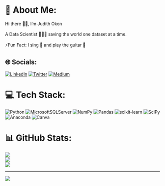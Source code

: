 # 💫 About Me:
Hi there 👋🏾, I’m Judith Okon<br><br>A Data Scientist 👩🏽‍💻 saving the world one dataset at a time.<br><br>⚡️Fun Fact: I sing 🎤 and play the guitar 🎸 


## 🌐 Socials:
[![LinkedIn](https://img.shields.io/badge/LinkedIn-%230077B5.svg?logo=linkedin&logoColor=white)](https://linkedin.com/in/judith-Okon-pmp®-146451138) [![Twitter](https://img.shields.io/badge/Twitter-%231DA1F2.svg?logo=Twitter&logoColor=white)](https://twitter.com/likedbyJ)
[![Medium](https://img.shields.io/badge/Medium-12100E?logo=medium&logoColor=white)](https://medium.com/@okon.judith) 

# 💻 Tech Stack:
![Python](https://img.shields.io/badge/python-3670A0?style=for-the-badge&logo=python&logoColor=ffdd54) ![MicrosoftSQLServer](https://img.shields.io/badge/Microsoft%20SQL%20Sever-CC2927?style=for-the-badge&logo=microsoft%20sql%20server&logoColor=white) ![NumPy](https://img.shields.io/badge/numpy-%23013243.svg?style=for-the-badge&logo=numpy&logoColor=white) ![Pandas](https://img.shields.io/badge/pandas-%23150458.svg?style=for-the-badge&logo=pandas&logoColor=white) ![scikit-learn](https://img.shields.io/badge/scikit--learn-%23F7931E.svg?style=for-the-badge&logo=scikit-learn&logoColor=white) ![SciPy](https://img.shields.io/badge/SciPy-%230C55A5.svg?style=for-the-badge&logo=scipy&logoColor=%white) ![Anaconda](https://img.shields.io/badge/Anaconda-%2344A833.svg?style=for-the-badge&logo=anaconda&logoColor=white) ![Canva](https://img.shields.io/badge/Canva-%2300C4CC.svg?style=for-the-badge&logo=Canva&logoColor=white)
# 📊 GitHub Stats:
![](https://github-readme-stats.vercel.app/api?username=Judithokon&theme=dark&hide_border=false&include_all_commits=false&count_private=false)<br/>
![](https://github-readme-streak-stats.herokuapp.com/?user=Judithokon&theme=dark&hide_border=false)<br/>
![](https://github-readme-stats.vercel.app/api/top-langs/?username=Judithokon&theme=dark&hide_border=false&include_all_commits=false&count_private=false&layout=compact)

---
[![](https://visitcount.itsvg.in/api?id=Judithokon&icon=0&color=10)](https://visitcount.itsvg.in)

<!-- Proudly created with GPRM ( https://gprm.itsvg.in ) -->
